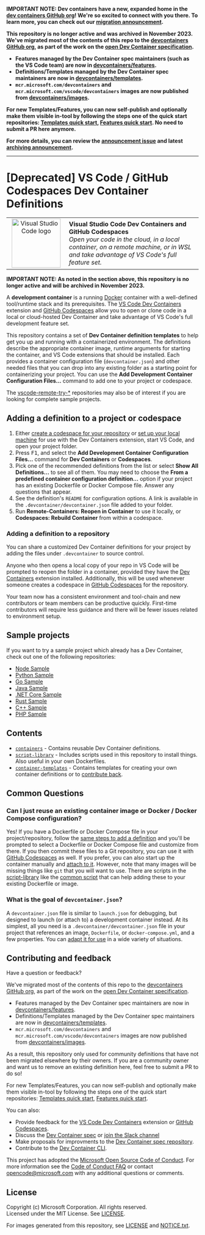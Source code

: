 **IMPORTANT NOTE: Dev containers have a new, expanded home in the [dev containers GitHub org](https://github.com/devcontainers)! We're so excited to connect with you there. To learn more, you can check out our [migration announcement](https://github.com/microsoft/vscode-dev-containers/issues/1762).**

**This repository is no longer active and was archived in November 2023. We've migrated most of the contents of this repo to the [devcontainers GitHub org](https://github.com/devcontainers), as part of the work on the [open Dev Container specification](https://containers.dev).**

- **Features managed by the Dev Container spec maintainers (such as the VS Code team) are now in [devcontainers/features](https://github.com/devcontainers/features).**
- **Definitions/Templates managed by the Dev Container spec maintainers are now in [devcontainers/templates](https://github.com/devcontainers/templates).**
- **`mcr.microsoft.com/devcontainers` and `mcr.microsoft.com/vscode/devcontainers` images are now published from [devcontainers/images](https://github.com/devcontainers/images).**

**For new Templates/Features, you can now self-publish and optionally make them visible in-tool by following the steps one of the quick start repositories: [Templates quick start](https://github.com/devcontainers/template-starter), [Features quick start](https://github.com/devcontainers/feature-starter). No need to submit a PR here anymore.**

**For more details, you can review the [announcement issue](https://github.com/microsoft/vscode-dev-containers/issues/1589) and latest [archiving announcement](https://github.com/microsoft/vscode-dev-containers/issues/1762).**

---

# [Deprecated] VS Code / GitHub Codespaces Dev Container Definitions

<table style="width: 100%; border-style: none;"><tr>
<td style="width: 140px; text-align: center;"><a href="https://aka.ms/vscode-remote/download/extension"><img width="128px" src="https://microsoft.github.io/vscode-remote-release/images/remote-extensionpack.png" alt="Visual Studio Code logo"/></a></td>
<td>
<strong>Visual Studio Code Dev Containers and GitHub Codespaces</strong><br />
<i>Open your code in the cloud, in a local container, on a remote machine, or in WSL and take advantage of VS Code's full feature set.
</td>
</tr></table>

**IMPORTANT NOTE: As noted in the section above, this repository is no longer active and will be archived in November 2023.**

A **development container** is a running [Docker](https://www.docker.com) container with a well-defined tool/runtime stack and its prerequisites. The [VS Code Dev Containers](https://aka.ms/vscode-remote/download/containers) extension and [GitHub Codespaces](https://github.com/features/codespaces) allow you to open or clone code in a local or cloud-hosted Dev Container and take advantage of VS Code's full development feature set.

This repository contains a set of **Dev Container definition templates** to help get you up and running with a containerized environment. The definitions describe the appropriate container image, runtime arguments for starting the container, and VS Code extensions that should be installed. Each provides a container configuration file (`devcontainer.json`) and other needed files that you can drop into any existing folder as a starting point for containerizing your project. You can use the **Add Development Container Configuration Files...** command to add one to your project or codespace.

The [vscode-remote-try-*](https://github.com/search?q=org%3Amicrosoft+vscode-remote-try-&type=Repositories) repositories may also be of interest if you are looking for complete sample projects.

## Adding a definition to a project or codespace
  
  1. Either [create a codespace for your repository](https://aka.ms/ghcs-open-codespace) or [set up your local machine](https://aka.ms/vscode-remote/containers/getting-started) for use with the Dev Containers extension, start VS Code, and open your project folder.
  2. Press <kbd>F1</kbd>, and select the **Add Development Container Configuration Files...** command for **Dev Containers** or **Codespaces**.
  3. Pick one of the recommended definitions from the list or select **Show All Definitions...** to see all of them. You may need to choose the **From a predefined container configuration definition...** option if your project has an existing Dockerfile or Docker Compose file. Answer any questions that appear.
  4. See the definition's `README` for configuration options. A link is available in the `.devcontainer/devcontainer.json` file added to your folder.
  5. Run **Remote-Containers: Reopen in Container** to use it locally, or **Codespaces: Rebuild Container** from within a codespace.

### Adding a definition to a repository

You can share a customized Dev Container definitions for your project by adding the files under `.devcontainer` to source control.

Anyone who then opens a local copy of your repo in VS Code will be prompted to reopen the folder in a container, provided they have the [Dev Containers](https://aka.ms/vscode-remote/download/containers) extension installed. Additionally, this will be used whenever someone creates a codespace in [GitHub Codespaces](https://github.com/features/codespaces) for the repository.

Your team now has a consistent environment and tool-chain and new contributors or team members can be productive quickly. First-time contributors will require less guidance and there will be fewer issues related to environment setup.

## Sample projects

If you want to try a sample project which already has a Dev Container, check out one of the following repositories:

- [Node Sample](https://github.com/Microsoft/vscode-remote-try-node)
- [Python Sample](https://github.com/Microsoft/vscode-remote-try-python)
- [Go Sample](https://github.com/Microsoft/vscode-remote-try-go)
- [Java Sample](https://github.com/Microsoft/vscode-remote-try-java)
- [.NET Core Sample](https://github.com/Microsoft/vscode-remote-try-dotnetcore)
- [Rust Sample](https://github.com/microsoft/vscode-remote-try-rust)
- [C++ Sample](https://github.com/microsoft/vscode-remote-try-cpp)
- [PHP Sample](https://github.com/microsoft/vscode-remote-try-php)

## Contents

- [`containers`](containers) - Contains reusable Dev Container definitions.
- [`script-library`](script-library) - Includes scripts used in this repository to install things. Also useful in your own Dockerfiles.
- [`container-templates`](container-templates) - Contains templates for creating your own container definitions or to [contribute back](CONTRIBUTING.md#contributing-dev-container-definitions).

## Common Questions

### Can I just reuse an existing container image or Docker / Docker Compose configuration?

Yes! If you have a Dockerfile or Docker Compose file in your project/repository, follow the [same steps to add a definition](#adding) and you'll be prompted to select a Dockerfile or Docker Compose file and customize from there. If you then commit these files to a Git repository, you can use it with [GitHub Codespaces](https://github.com/features/codespaces) as well. If you prefer, you can also start up the container manually and [attach to it](https://aka.ms/vscode-remote/containers/attach). However, note that many images will be missing things like `git` that you will want to use. There are scripts in the [script-library](script-library) like the [common script](script-library/docs/common.md) that can help adding these to your existing Dockerfile or image.

### What is the goal of `devcontainer.json`?

A `devcontainer.json` file is similar to `launch.json` for debugging, but designed to launch (or attach to) a development container instead. At its simplest, all you need is a `.devcontainer/devcontainer.json` file in your project that references an image, `Dockerfile`, or `docker-compose.yml`, and a few properties. You can [adapt it for use](https://aka.ms/vscode-remote/containers/folder-setup) in a wide variety of situations.

## Contributing and feedback

Have a question or feedback?

 We've migrated most of the contents of this repo to the [devcontainers GitHub org](https://github.com/devcontainers), as part of the work on the [open Dev Container specification](https://containers.dev).

- Features managed by the Dev Container spec maintainers are now in [devcontainers/features](https://github.com/devcontainers/features).
- Definitions/Templates managed by the Dev Container spec maintainers are now in [devcontainers/templates](https://github.com/devcontainers/templates).
- `mcr.microsoft.com/devcontainers` and `mcr.microsoft.com/vscode/devcontainers` images are now published from [devcontainers/images](https://github.com/devcontainers/images).

As a result, this repository only used for community definitions that have not been migrated elsewhere by their owners. If you are a community owner and want us to remove an existing definition here, feel free to submit a PR to do so!

For new Templates/Features, you can now self-publish and optionally make them visible in-tool by following the steps one of the quick start repositories: [Templates quick start](https://github.com/devcontainers/template-starter), [Features quick start](https://github.com/devcontainers/feature-starter).

You can also:

- Provide feedback for the [VS Code Dev Containers](https://github.com/Microsoft/vscode-remote-release/blob/main/CONTRIBUTING.md) extension or [GitHub Codespaces](https://github.com/github/feedback/discussions/categories/codespaces).
- Discuss the [Dev Container spec](https://github.com/orgs/devcontainers/discussions) or [join the Slack channel](https://github.com/orgs/devcontainers/discussions/3)
- Make proposals for improvments to the [Dev Container spec repository](https://github.com/devcontainers/spec).
- Contribute to the [Dev Container CLI](https://github.com/devcontainers/cli).

This project has adopted the [Microsoft Open Source Code of Conduct](https://opensource.microsoft.com/codeofconduct/).
For more information see the [Code of Conduct FAQ](https://opensource.microsoft.com/codeofconduct/faq/) or
contact [opencode@microsoft.com](mailto:opencode@microsoft.com) with any additional questions or comments.

## License

Copyright (c) Microsoft Corporation. All rights reserved. <br />
Licensed under the MIT License. See [LICENSE](LICENSE).

For images generated from this repository, see [LICENSE](https://github.com/microsoft/containerregistry/blob/main/legal/Container-Images-Legal-Notice.md) and [NOTICE.txt](NOTICE.txt).
